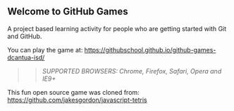 ## Welcome to GitHub Games

A project based learning activity for people who are getting started with Git and GitHub.

You can play the game at: https://githubschool.github.io/github-games-dcantua-isd/

>> _*SUPPORTED BROWSERS*: Chrome, Firefox, Safari, Opera and IE9+_

This fun open source game was cloned from: https://github.com/jakesgordon/javascript-tetris
